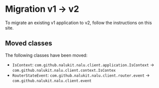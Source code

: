 # Migration v1 -> v2

To migrate an existing v1 application to v2, follow the instructions on this site.

## Moved classes

The following classes have been moved:

* `IsContext`: `com.github.nalukit.nalu.client.application.IsContext` -> `com.github.nalukit.nalu.client.context.IsContex`
* `RouterStateEvent`: `com.github.nalukit.nalu.client.router.event` -> `com.github.nalukit.nalu.client.event`
